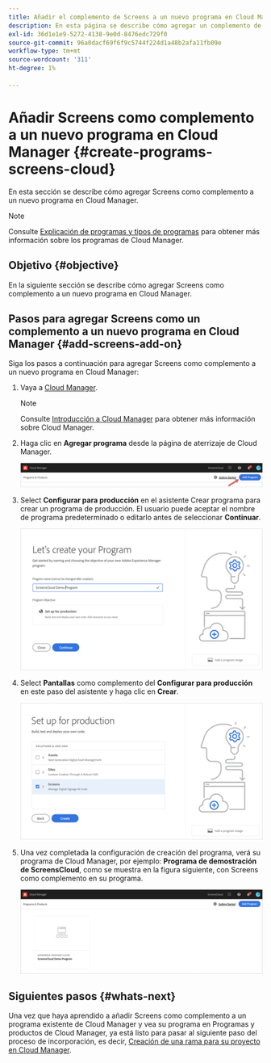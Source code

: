 ```yaml
---
title: Añadir el complemento de Screens a un nuevo programa en Cloud Manager
description: En esta página se describe cómo agregar un complemento de Screens a un nuevo programa en Cloud Manager para Screens as a Cloud Service.
exl-id: 36d1e1e9-5272-4138-9e0d-8476edc729f0
source-git-commit: 96a0dacf69f6f9c5744f224d1a48b2afa11fb09e
workflow-type: tm+mt
source-wordcount: '311'
ht-degree: 1%

---
```


# Añadir Screens como complemento a un nuevo programa en Cloud Manager {#create-programs-screens-cloud}

En esta sección se describe cómo agregar Screens como complemento a un nuevo programa en Cloud Manager.

>[!NOTE]
>Consulte [Explicación de programas y tipos de programas](https://experienceleague.adobe.com/docs/experience-manager-cloud-service/onboarding/getting-access/understand-program-types.html?lang=en) para obtener más información sobre los programas de Cloud Manager.

## Objetivo {#objective}

En la siguiente sección se describe cómo agregar Screens como complemento a un nuevo programa en Cloud Manager.

## Pasos para agregar Screens como un complemento a un nuevo programa en Cloud Manager {#add-screens-add-on}

Siga los pasos a continuación para agregar Screens como complemento a un nuevo programa en Cloud Manager:

1. Vaya a [Cloud Manager](https://my.cloudmanager.adobe.com/).

   >[!NOTE]
   >Consulte [Introducción a Cloud Manager](https://experienceleague.adobe.com/docs/experience-manager-cloud-service/onboarding/onboarding-concepts/cloud-manager-introduction.html?lang=en) para obtener más información sobre Cloud Manager.

1. Haga clic en **Agregar programa** desde la página de aterrizaje de Cloud Manager.

   ![image](/help/screens-cloud/assets/onboarding/onboard-screens-addon1.png)

1. Select **Configurar para producción** en el asistente Crear programa para crear un programa de producción. El usuario puede aceptar el nombre de programa predeterminado o editarlo antes de seleccionar **Continuar**.

   ![image](/help/screens-cloud/assets/onboarding/onboard-screens-addon2.png)

1. Select **Pantallas** como complemento del **Configurar para producción** en este paso del asistente y haga clic en **Crear**.

   ![image](/help/screens-cloud/assets/onboarding/onboard-screens-addon3.png)

1. Una vez completada la configuración de creación del programa, verá su programa de Cloud Manager, por ejemplo: **Programa de demostración de ScreensCloud**, como se muestra en la figura siguiente, con Screens como complemento en su programa.

   ![image](/help/screens-cloud/assets/onboarding/onboard-screens-addon4.png)

## Siguientes pasos {#whats-next}

Una vez que haya aprendido a añadir Screens como complemento a un programa existente de Cloud Manager y vea su programa en Programas y productos de Cloud Manager, ya está listo para pasar al siguiente paso del proceso de incorporación, es decir, [Creación de una rama para su proyecto en Cloud Manager](/help/screens-cloud/onboarding-screens-cloud/creating-a-branch.md).
